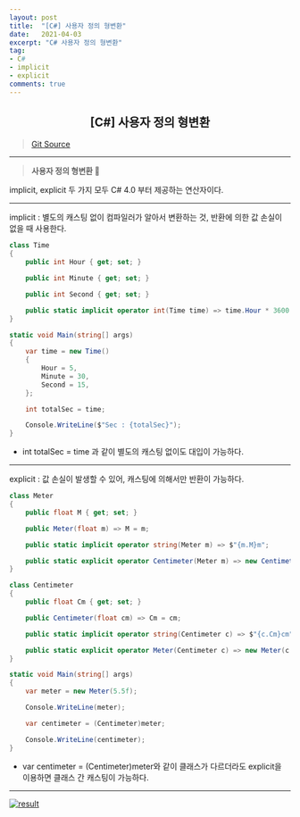 ```yaml
---
layout: post
title:  "[C#] 사용자 정의 형변환"
date:   2021-04-03
excerpt: "C# 사용자 정의 형변환"
tag: 
- C#
- implicit
- explicit 
comments: true
---
```


## <center>[C#] 사용자 정의 형변환</center>   

>[Git Source](https://github.com/chanos-dev/blogcode/tree/master/21-0403)

---

> <b> 사용자 정의 형변환 </b> 🎈

implicit, explicit 두 가지 모두 C# 4.0 부터 제공하는 연산자이다.

---

implicit : 별도의 캐스팅 없이 컴파일러가 알아서 변환하는 것, 반환에 의한 값 손실이 없을 때 사용한다.

```c#
class Time
{
    public int Hour { get; set; }

    public int Minute { get; set; }

    public int Second { get; set; }

    public static implicit operator int(Time time) => time.Hour * 3600 + time.Minute * 60 + time.Second;
}
```

```c#
static void Main(string[] args)
{
    var time = new Time()
    {
        Hour = 5,
        Minute = 30,
        Second = 15,
    };

    int totalSec = time;

    Console.WriteLine($"Sec : {totalSec}");
}
```
- int totalSec = time 과 같이 별도의 캐스팅 없이도 대입이 가능하다.

---

explicit : 값 손실이 발생할 수 있어, 캐스팅에 의해서만 반환이 가능하다.

```c#
class Meter
{
    public float M { get; set; }

    public Meter(float m) => M = m;

    public static implicit operator string(Meter m) => $"{m.M}m";

    public static explicit operator Centimeter(Meter m) => new Centimeter(m.M * 100);
}

class Centimeter
{
    public float Cm { get; set; }

    public Centimeter(float cm) => Cm = cm;

    public static implicit operator string(Centimeter c) => $"{c.Cm}cm";

    public static explicit operator Meter(Centimeter c) => new Meter(c.Cm / 100);
}
```

```c#
static void Main(string[] args)
{
    var meter = new Meter(5.5f);

    Console.WriteLine(meter);

    var centimeter = (Centimeter)meter;

    Console.WriteLine(centimeter);  
}
```
- var centimeter = (Centimeter)meter와 같이 클래스가 다르더라도 explicit을 이용하면 클래스 간 캐스팅이 가능하다.


---

<a href="{{ site.url }}/images/posts/2021-04-03/result.png"><img src="{{ site.url }}/images/posts/2021-04-03/result.png" alt="result"></a> 